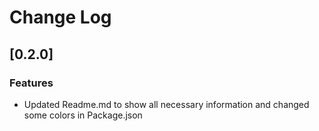 # Change Log

## [0.2.0] 
### Features
* Updated Readme.md to show all necessary information and changed some colors in Package.json 

